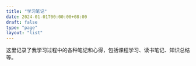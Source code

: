 ```yaml
---
title: "学习笔记"
date: 2024-01-01T00:00:00+08:00
draft: false
type: "page"
layout: "list"
---
```


这里记录了我学习过程中的各种笔记和心得，包括课程学习、读书笔记、知识总结等。

